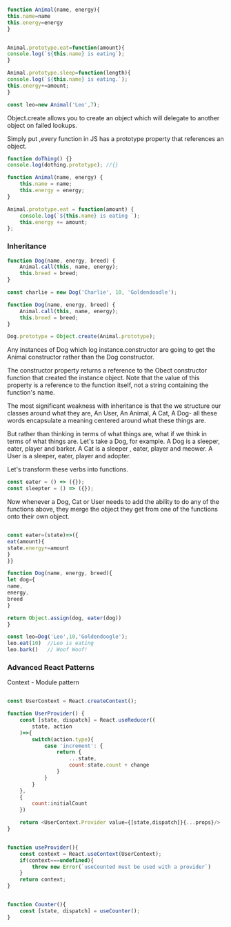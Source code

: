 ```javascript

function Animal(name, energy){
this.name=name
this.energy=energy
}


Animal.prototype.eat=function(amount){
console.log(`${this.name} is eating`);
}

Animal.prototype.sleep=function(length){
console.log(`${this.name} is eating.`);
this.energy+=amount;
}

const leo=new Animal('Leo',7);

```

Object.create allows you to create an object which will delegate to another object on failed lookups.

Simply put ,every function in JS has a prototype property that references an object.

```javascript
function doThing() {}
console.log(dothing.prototype); //{}
```

```javascript
function Animal(name, energy) {
	this.name = name;
	this.energy = energy;
}

Animal.prototype.eat = function(amount) {
	console.log(`${this.name} is eating `);
	this.energy += amount;
};
```

### Inheritance

```javascript
function Dog(name, energy, breed) {
	Animal.call(this, name, energy);
	this.breed = breed;
}

const charlie = new Dog('Charlie', 10, 'Goldendoodle');

function Dog(name, energy, breed) {
	Animal.call(this, name, energy);
	this.breed = breed;
}

Dog.prototype = Object.create(Animal.prototype);
```

Any instances of Dog which log instance.constructor are going to get the Animal constructor rather than the Dog constructor.

The constructor property returns a reference to the Obect constructor function that created the instance object. Note that the value of this property is a reference to the function itself, not a string containing the function's name.

The most significant weakness with inheritance is that the we structure our classes around what they are, An User, An Animal, A Cat, A Dog- all these words encapsulate a meaning centered around what these things are.

But rather than thinking in terms of what things are, what if we think in terms of what things are.
Let's take a Dog, for example. A Dog is a sleeper, eater, player and barker. A Cat is a sleeper , eater, player and meower. A User is a sleeper, eater, player and adopter.

Let's transform these verbs into functions.

```javascript
const eater = () => ({});
const sleepter = () => ({});
```

Now whenever a Dog, Cat or User needs to add the ability to do any of the functions above, they merge the object they get from one of the functions onto their own object.

```javascript

const eater=(state)=>({
eat(amount){
state.energy+=amount
}
}}

function Dog(name, energy, breed){
let dog={
name,
energy,
breed
}

return Object.assign(dog, eater(dog))
}

const leo=Dog('Leo',10,'Goldendoogle');
leo.eat(10)  //Leo is eating
leo.bark()   // Woof Woof!
```


### Advanced React Patterns


Context - Module pattern


```javascript

const UserContext = React.createContext();

function UserProvider() {
	const [state, dispatch] = React.useReducer((
		state, action
	)=>{
		switch(action.type){
			case 'increment': {
				return {
					...state,
					count:state.count + change
				}
			}
		}
	},
	{ 
		count:initialCount
	})

	return <UserContext.Provider value={[state,dispatch]}{...props}/>
}


function useProvider(){
	const context = React.useContext(UserContext);
	if(context===undefined){
		throw new Error(`useCounted must be used with a provider`)
	}
	return context;
}


function Counter(){
	const [state, dispatch] = useCounter();
}


```









